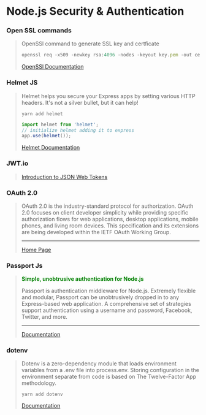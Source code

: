 # Node.js Security & Authentication

### Open SSL commands

> OpenSSl command to generate SSL key and certficate
> 
> ```javascript 
> openssl req -x509 -newkey rsa:4096 -nodes -keyout key.pem -out cert.pem -days 90 
> ``` 
>
> [OpenSSl Documentation](https://www.openssl.org/docs/)
> 
> 

### Helmet JS
> Helmet helps you secure your Express apps by setting various HTTP headers. It's not a silver bullet, but it can help!
> 
> ``` 
> yarn add helmet 
> ```
> 
> ```javascript
> import helmet from 'helmet';
> // initialize helmet adding it to express
> app.use(helmet());
> ```
> [Helmet Documentation](https://helmetjs.github.io/)

### JWT.io

> [Introduction to JSON Web Tokens
](https://jwt.io/introduction)

### OAuth 2.0
> OAuth 2.0 is the industry-standard protocol for authorization. OAuth 2.0 focuses on client developer simplicity while providing specific authorization flows for web applications, desktop applications, mobile phones, and living room devices. This specification and its extensions are being developed within the IETF OAuth Working Group.
>
><hr>
>
> [Home Page](https://oauth.net/2/)

### Passport Js
> <strong style="color:green">Simple, unobtrusive authentication for Node.js</strong>
>
>Passport is authentication middleware for Node.js. Extremely flexible and modular, Passport can be unobtrusively dropped in to any Express-based web application. A comprehensive set of strategies support authentication using a username and password, Facebook, Twitter, and more.
>
> <hr>
>
> [Documentation](https://oauth.net/2/)


### dotenv

>
>Dotenv is a zero-dependency module that loads environment variables from a .env file into process.env. Storing configuration in the environment separate from code is based on The Twelve-Factor App methodology.
> 
> ``` 
> yarn add dotenv 
> ```
>
> [Documentation](https://github.com/motdotla/dotenv#readme)
>
